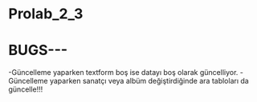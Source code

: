 # Prolab_2_3

# BUGS---

-Güncelleme yaparken textform boş ise datayı boş olarak güncelliyor.
-Güncelleme yaparken sanatçı veya albüm değiştirdiğinde ara tabloları da güncelle!!!

